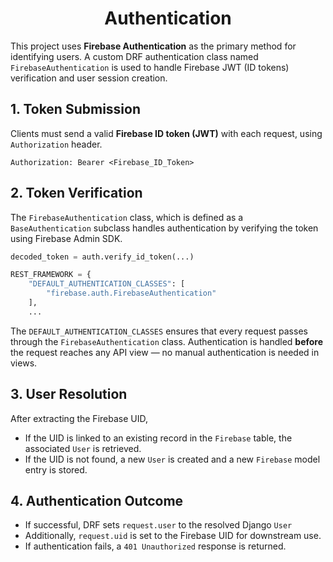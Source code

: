 <div align="center">
    <h1> Authentication </h1>
</div>


This project uses **Firebase Authentication** as the primary method for identifying users. A custom DRF authentication class named `FirebaseAuthentication` is used to handle Firebase JWT (ID tokens) verification and user session creation.

## 1. Token Submission

Clients must send a valid **Firebase ID token (JWT)** with each request, using `Authorization` header.

```HTTP
Authorization: Bearer <Firebase_ID_Token>
```

## 2. Token Verification

The `FirebaseAuthentication` class, which is defined as a `BaseAuthentication` subclass handles authentication by verifying the token using Firebase Admin SDK.

```python
decoded_token = auth.verify_id_token(...)
```


```python
REST_FRAMEWORK = {
    "DEFAULT_AUTHENTICATION_CLASSES": [
        "firebase.auth.FirebaseAuthentication"
    ],
    ...
```

The `DEFAULT_AUTHENTICATION_CLASSES` ensures that every request passes through the `FirebaseAuthentication` class. Authentication is handled **before** the request reaches any API view — no manual authentication is needed in views.

## 3. User Resolution

After extracting the Firebase UID,

- If the UID is linked to an existing record in the `Firebase` table, the associated `User` is retrieved.
- If the UID is not found, a new `User` is created and a new `Firebase` model entry is stored.

## 4. Authentication Outcome

- If successful, DRF sets `request.user` to the resolved Django `User`
- Additionally, `request.uid` is set to the Firebase UID for downstream use.
- If authentication fails, a `401 Unauthorized` response is returned.
 